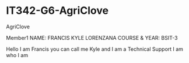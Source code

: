 # IT342-G6-AgriClove

AgriClove

Member1
NAME: FRANCIS KYLE LORENZANA
COURSE & YEAR: BSIT-3

Hello I am Francis you can call me Kyle and I am a Technical Support
I am who I am